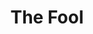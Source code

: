 ---
title: "The Fool"
params:
    id: "the-fool"
    cover: "singles/the_fool_1000x1000.png"
    demo: "the-fool-demo.mp3"
    links:
        - name: "Tidal"
          url: "https://tidal.com/album/468668745"
        - name: "Deezer"
          url: "https://link.deezer.com/s/31qAQvwiYRkTr6scv6mBN"
        - name: "Spotify"
          url: "https://open.spotify.com/album/1iIhNljPSwIi5w2orAVc5I"
        - name: "Apple Music"
          url: "https://music.apple.com/us/album/the-fool-single/1847928904"
        - name: "YouTube Music"
          url: "https://music.youtube.com/playlist?list=OLAK5uy_nMcpAvElwBDHqZHWhYyhx84Iy1GG6C9WY"
    phrases:
        - "He wears a crown, but behaves like a clown"
        - "His royal act brings shame to the town"
        - "Fancies himself as a superhero"
        - "His ego craves its everlasting mirror"
---